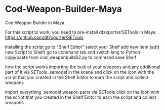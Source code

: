 # Cod-Weapon-Builder-Maya
Cod Weapon Builder in Maya


For this script to work:
you need to pre-install dtzxporter/SETools in Maya: 
https://github.com/dtzxporter/SETools

installing the script
      go to "Shelf Editor"
      select your Shelf
      add new item (add new Script to Shelf)
      go to command tab and switch lang to Python
      copy/paste from cod_weaponbuild22.py to command
      save Shelf



how the script works
      importing the bulk of your weapons
      and any additional part of it
      via SETools .semodel in the scene
      and click on the icon with the script that you created in the Shelf Editor to earn the script and collect weapons
      
      
      
      
import everything .semodel weapon parts via SETools
      click on the icon with the script that you created in the Shelf Editor to earn the script and collect weapons









